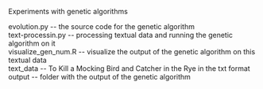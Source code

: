 
Experiments with genetic algorithms


evolution.py -- the source code for the genetic algorithm  
text-processin.py -- processing textual data and running the genetic algorithm on it  
visualize_gen_num.R -- visualize the output of the genetic algorithm on this textual data  
text_data -- To Kill a Mocking Bird and Catcher in the Rye in the txt format  
output -- folder with the output of the genetic algorithm  
